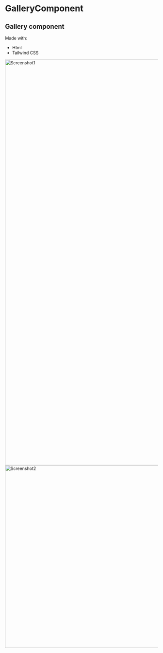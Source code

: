 # GalleryComponent

## Gallery component

Made with:
- Html
- Tailwind CSS



<img width="1333" alt="Screenshot1" src="https://github.com/Baleksas/GalleryComponent/assets/58878092/a8d4bb69-cb7c-43fa-96f8-9edccade7b9d">

<img height="600" alt="Screenshot2" src="https://github.com/Baleksas/GalleryComponent/assets/58878092/cf0bb00d-c755-4bb8-89bf-35371a4a3e57">
